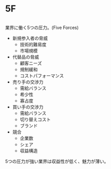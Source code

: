 # 5F

<p align="center">
  <img :src="$withBase('/strategy/5f.png')">
</p>

業界に働く5つの圧力。(Five Forces)

- 新規参入者の脅威
  - 技術的難易度
  - 市場規模
- 代替品の脅威
  - 顧客ニーズ
  - 規制緩和
  - コストパフォーマンス
- 売り手の交渉力
  - 需給バランス
  - 希少性
  - 寡占度
- 買い手の交渉力
  - 需給バランス
  - 切り替えコスト
  - ブランド
- 競合
  - 企業数
  - シェア
  - 収益構造

5つの圧力が強い業界は収益性が低く、魅力が薄い。
